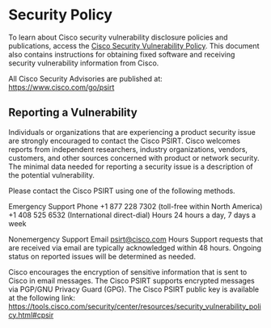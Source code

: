 # Security Policy

To learn about Cisco security vulnerability disclosure policies and publications, access the [Cisco Security Vulnerability Policy](https://tools.cisco.com/security/center/resources/security_vulnerability_policy.html). This document also contains instructions for obtaining fixed software and receiving security vulnerability information from Cisco.

All Cisco Security Advisories are published at: https://www.cisco.com/go/psirt

## Reporting a Vulnerability

Individuals or organizations that are experiencing a product security issue are strongly encouraged to contact the Cisco PSIRT. Cisco welcomes reports from independent researchers, industry organizations, vendors, customers, and other sources concerned with product or network security. The minimal data needed for reporting a security issue is a description of the potential vulnerability.

Please contact the Cisco PSIRT using one of the following methods.

Emergency Support
Phone	+1 877 228 7302 (toll-free within North America)  
+1 408 525 6532 (International direct-dial)
Hours	24 hours a day, 7 days a week
 

Nonemergency Support
Email	psirt@cisco.com
Hours	Support requests that are received via email are typically acknowledged within 48 hours. Ongoing status on reported issues will be determined as needed.
 

Cisco encourages the encryption of sensitive information that is sent to Cisco in email messages. The Cisco PSIRT supports encrypted messages via PGP/GNU Privacy Guard (GPG). The Cisco PSIRT public key is available at the following link:  https://tools.cisco.com/security/center/resources/security_vulnerability_policy.html#cpsir


